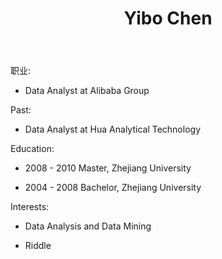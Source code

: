 ﻿---
layout: default
title:  Yibo Chen
---

职业:

 -  Data Analyst at Alibaba Group

Past:

 -  Data Analyst at Hua Analytical Technology

Education:

 -  2008 - 2010   Master,  Zhejiang University

 -  2004 - 2008   Bachelor,  Zhejiang University
 
Interests:

 -  Data Analysis and Data Mining

 -  Riddle
